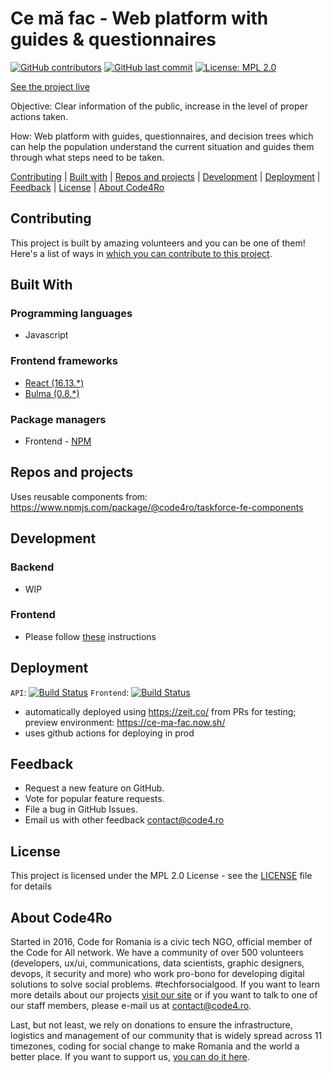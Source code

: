 # Ce mă fac - Web platform with guides & questionnaires

[![GitHub contributors](https://img.shields.io/github/contributors/code4romania/ce-ma-fac.svg?style=for-the-badge)](https://github.com/code4romania/ce-ma-fac/graphs/contributors) [![GitHub last commit](https://img.shields.io/github/last-commit/code4romania/ce-ma-fac.svg?style=for-the-badge)](https://github.com/code4romania/ce-ma-fac/commits/master) [![License: MPL 2.0](https://img.shields.io/badge/license-MPL%202.0-brightgreen.svg?style=for-the-badge)](https://opensource.org/licenses/MPL-2.0)

[See the project live](https://cetrebuiesafac.ro/)

Objective: Clear information of the public, increase in the level of proper actions taken.

How: Web platform with guides, questionnaires, and decision trees which can help the population understand the current situation and guides them through what steps need to be taken.

[Contributing](#contributing) | [Built with](#built-with) | [Repos and projects](#repos-and-projects) | [Development](#development) | [Deployment](#deployment) | [Feedback](#feedback) | [License](#license) | [About Code4Ro](#about-code4ro)

## Contributing

This project is built by amazing volunteers and you can be one of them! Here's a list of ways in [which you can contribute to this project](.github/CONTRIBUTING.md).

## Built With

### Programming languages
 - Javascript

### Frontend frameworks
 - [React (16.13.*)](https://reactjs.org/)
 - [Bulma (0.8.*)](https://bulma.io/)

### Package managers
 - Frontend - [NPM](https://docs.npmjs.com/)

## Repos and projects

Uses reusable components from: https://www.npmjs.com/package/@code4ro/taskforce-fe-components

## Development

### Backend
- WIP

### Frontend
- Please follow [these](/frontend/README.md#Development) instructions

## Deployment

`API`: [![Build Status](https://dev.azure.com/code4romania/monitorizare-vot-ci/_apis/build/status/ce-ma-fac/cmf-api?branchName=azure-pipelines)](https://dev.azure.com/code4romania/monitorizare-vot-ci/_build/latest?definitionId=30&branchName=azure-pipelines)
`Frontend`: [![Build Status](https://dev.azure.com/code4romania/monitorizare-vot-ci/_apis/build/status/ce-ma-fac/cmf-frontend?branchName=azure-pipelines)](https://dev.azure.com/code4romania/monitorizare-vot-ci/_build/latest?definitionId=31&branchName=azure-pipelines)

- automatically deployed using https://zeit.co/ from PRs for testing; preview environment: https://ce-ma-fac.now.sh/
- uses github actions for deploying in prod

## Feedback

* Request a new feature on GitHub.
* Vote for popular feature requests.
* File a bug in GitHub Issues.
* Email us with other feedback contact@code4.ro

## License

This project is licensed under the MPL 2.0 License - see the [LICENSE](LICENSE) file for details

## About Code4Ro

Started in 2016, Code for Romania is a civic tech NGO, official member of the Code for All network. We have a community of over 500 volunteers (developers, ux/ui, communications, data scientists, graphic designers, devops, it security and more) who work pro-bono for developing digital solutions to solve social problems. #techforsocialgood. If you want to learn more details about our projects [visit our site](https://www.code4.ro/en/) or if you want to talk to one of our staff members, please e-mail us at contact@code4.ro.

Last, but not least, we rely on donations to ensure the infrastructure, logistics and management of our community that is widely spread across 11 timezones, coding for social change to make Romania and the world a better place. If you want to support us, [you can do it here](https://code4.ro/en/donate/).
